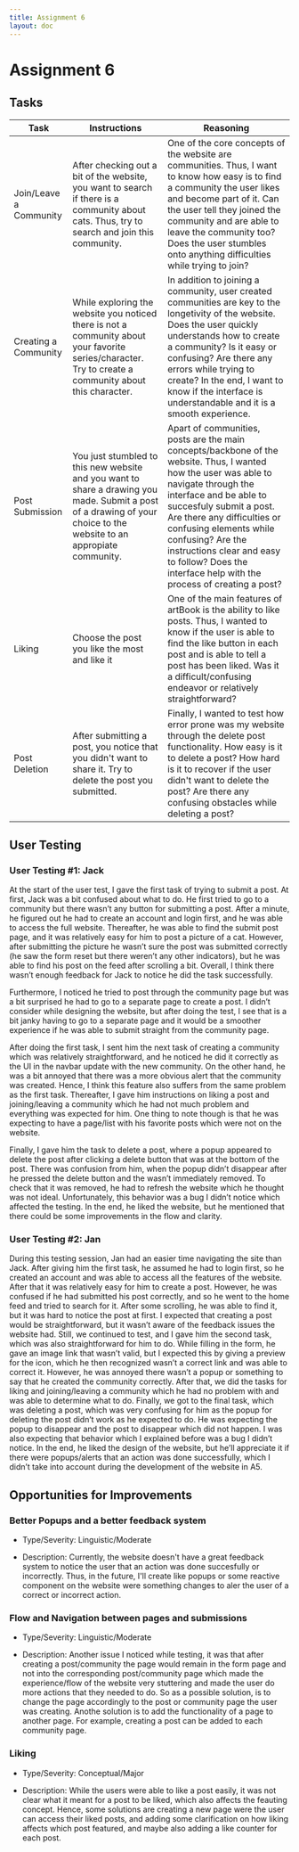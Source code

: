 ```yaml
---
title: Assignment 6
layout: doc
---
```


# Assignment 6


## Tasks

| Task | Instructions | Reasoning |
| --- | --- | --- |
| Join/Leave a Community | After checking out a bit of the website, you want to search if there is a community about cats. Thus, try to search and join this community.  | One of the core concepts of the website are communities. Thus, I want to know how easy is to find a community the user likes and become part of it. Can the user tell they joined the community and are able to leave the community too? Does the user stumbles onto anything difficulties while trying to join? |
| Creating a Community | While exploring the website you noticed there is not a community about your favorite series/character. Try to create a community about this character. | In addition to joining a community, user created communities are key to the longetivity of the website. Does the user quickly understands how to create a community? Is it easy or confusing? Are there any errors while trying to create? In the end, I want to know if the interface is understandable and it is a smooth experience. |
| Post Submission | You just stumbled to this new website and you want to share a drawing you made. Submit a post of a drawing of your choice to the website to an appropiate community. | Apart of communities, posts are the main concepts/backbone of the website. Thus, I wanted how the user was able to navigate through the interface and be able to succesfuly submit a post. Are there any difficulties or confusing elements while confusing? Are the instructions clear and easy to follow? Does the interface help with the process of creating a post? |
| Liking | Choose the post you like the most and like it | One of the main features of artBook is the ability to like posts. Thus, I wanted to know if the user is able to find the like button in each post and is able to tell a post has been liked. Was it a difficult/confusing endeavor or relatively straightforward? | 
| Post Deletion | After submitting a post, you notice that you didn't want to share it. Try to delete the post you submitted. | Finally, I wanted to test how error prone was my website through the delete post functionality. How easy is it to delete a post? How hard is it to recover if the user didn't want to delete the post? Are there any confusing obstacles while deleting a post? |

## User Testing

### User Testing #1: Jack

At the start of the user test, I gave the first task of trying to submit a post. At first, Jack was a bit confused about what to do. He first tried to go to a community but there wasn’t any button for submitting a post. After a minute, he figured out he had to create an account and login first, and he was able to access the full website. Thereafter, he was able to find the submit post page, and it was relatively easy for him to post a picture of a cat. However, after submitting the picture he wasn’t sure the post was submitted correctly (he saw the form reset but there weren’t any other indicators), but he was able to find his post on the feed after scrolling a bit. Overall, I think there wasn’t enough feedback for Jack to notice he did the task successfully.

Furthermore, I noticed he tried to post through the community page but was a bit surprised he had to go to a separate page to create a post. I didn’t consider while designing the website, but after doing the test, I see that is a bit janky having to go to a separate page and it would be a smoother experience if he was able to submit straight from the community page. 

After doing the first task, I sent him the next task of creating a community which was relatively straightforward, and he noticed he did it correctly as the UI in the navbar update with the new community. On the other hand, he was a bit annoyed that there was a more obvious alert that the community was created. Hence, I think this feature also suffers from the same problem as the first task. Thereafter, I gave him instructions on liking a post and joining/leaving a community which he had not much problem and everything was expected for him. One thing to note though is that he was expecting to have a page/list with his favorite posts which were not on the website. 

Finally, I gave him the task to delete a post, where a popup appeared to delete the post after clicking a delete button that was at the bottom of the post. There was confusion from him, when the popup didn’t disappear after he pressed the delete button and the wasn’t immediately removed. To check that it was removed, he had to refresh the website which he thought was not ideal. Unfortunately, this behavior was a bug I didn’t notice which affected the testing. In the end, he liked the website, but he mentioned that there could be some improvements in the flow and clarity.

### User Testing #2: Jan

During this testing session, Jan had an easier time navigating the site than Jack. After giving him the first task, he assumed he had to login first, so he created an account and was able to access all the features of the website. After that it was relatively easy for him to create a post. However, he was confused if he had submitted his post correctly, and so he went to the home feed and tried to search for it. After some scrolling, he was able to find it, but it was hard to notice the post at first. I expected that creating a post would be straightforward, but it wasn’t aware of the feedback issues the website had.
Still, we continued to test, and I gave him the second task, which was also straightforward for him to do. While filling in the form, he gave an image link that wasn’t valid, but I expected this by giving a preview for the icon, which he then recognized wasn’t a correct link and was able to correct it. However, he was annoyed there wasn’t a popup or something to say that he created the community correctly.
After that, we did the tasks for liking and joining/leaving a community which he had no problem with and was able to determine what to do. Finally, we got to the final task, which was deleting a post, which was very confusing for him as the popup for deleting the post didn’t work as he expected to do. He was expecting the popup to disappear and the post to disappear which did not happen. I was also expecting that behavior which I explained before was a bug I didn’t notice.
In the end, he liked the design of the website, but he’ll appreciate it if there were popups/alerts that an action was done successfully, which I didn’t take into account during the development of the website in A5.

## Opportunities for Improvements

### Better Popups and a better feedback system

- Type/Severity: Linguistic/Moderate

- Description: Currently, the website doesn't have a great feedback system to notice the user that an action was done succesfully or incorrectly. Thus, in the future, I'll create like popups or some reactive component on the website were something changes to aler the user of a correct or incorrect action.

### Flow and Navigation between pages and submissions

- Type/Severity: Linguistic/Moderate

- Description: Another issue I noticed while testing, it was that after creating a post/community the page would remain in the form page and not into the corresponding post/community page which made the experience/flow of the website very stuttering and made the user do more actions that they needed to do. So as a possible solution, is to change the page accordingly to the post or community page the user was creating. Anothe solution is to add the functionality of a page to another page. For example, creating a post can be added to each community page.

### Liking

- Type/Severity: Conceptual/Major

- Description: While the users were able to like a post easily, it was not clear what it meant for a post to be liked, which also affects the feauting concept. Hence, some solutions are creating a new page were the user can access their liked posts, and adding some clarification on how liking affects which post featured, and maybe also adding a like counter for each post.